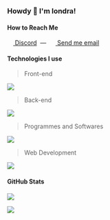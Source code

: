 ### Howdy 👋 I'm londra!
<!--
![status](https://nocache.advaith.workers.dev?url=https://img.shields.io/endpoint?url=https://dev.discordprofiles.me/api/badge/status/962684663137181716?simple=true)
![playing](https://nocache.advaith.workers.dev?url=https://img.shields.io/endpoint?url=https://dev.discordprofiles.me/api/badge/playing/962684663137181716)
![vscode](https://nocache.advaith.workers.dev?url=https://img.shields.io/endpoint?url=https://dev.discordprofiles.me/api/badge/vscode/962684663137181716)
[![spotify](https://nocache.advaith.workers.dev?url=https://img.shields.io/endpoint?url=https://dev.discordprofiles.me/api/badge/spotify/962684663137181716)](https://dev.discordprofiles.me/openspotify/962684663137181716)
-->

#### How to Reach Me
[<img src='https://skillicons.dev/icons?i=discord' style='width: 14px'> Discord](https://discord.com/channels/@me/962684663137181716) &nbsp;&mdash;&nbsp; 
[<img src='https://emojipedia-us.s3.dualstack.us-west-1.amazonaws.com/thumbs/144/apple/325/open-mailbox-with-raised-flag_1f4ec.png' style='width: 14px'> Send me email](mailto:hi@londra.gq)

#### Technologies I use
> Front-end

[![](https://skillicons.dev/icons?perline=8&i=nextjs,react,svelte,tailwind,html,css,sass,materialui)](https://github.com/londraelcisi)

> Back-end

[![](https://skillicons.dev/icons?perline=8&i=js,nodejs,ts,express,fastapi,regex,mongodb,mysql)](https://github.com/londraelcisi)

> Programmes and Softwares

[![](https://skillicons.dev/icons?perline=8&i=vscode,git,github,gitlab,heroku,docker,aws,azure,electron,ps,pr,ae,ai,md)](https://github.com/londraelcisi)

> Web Development

[![](https://skillicons.dev/icons?perline=8&i=cloudflare,netlify,vercel,github,gitlab,heroku,docker,aws,azure,webpack)](https://github.com/londraelcisi)

#### GitHub Stats
[![](https://github-readme-stats.vercel.app/api?username=londraelcisi&count_private=true&theme=dracula&hide_border=true)](https://github.com/londraelcisi)

[![](https://github-readme-stats.vercel.app/api/top-langs/?username=londraelcisi&layout=compact&theme=dracula&hide_border=true&card_width=445px)](https://github.com/londraelcisi)
